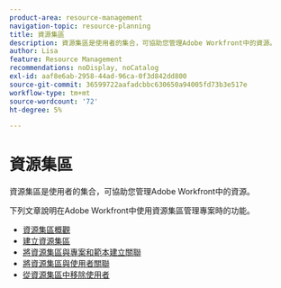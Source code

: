 ```yaml
---
product-area: resource-management
navigation-topic: resource-planning
title: 資源集區
description: 資源集區是使用者的集合，可協助您管理Adobe Workfront中的資源。
author: Lisa
feature: Resource Management
recommendations: noDisplay, noCatalog
exl-id: aaf8e6ab-2958-44ad-96ca-0f3d842dd800
source-git-commit: 36599722aafadcbbc630650a94005fd73b3e517e
workflow-type: tm+mt
source-wordcount: '72'
ht-degree: 5%

---
```


# 資源集區

資源集區是使用者的集合，可協助您管理Adobe Workfront中的資源。

下列文章說明在Adobe Workfront中使用資源集區管理專案時的功能。

* [資源集區概觀](../../../resource-mgmt/resource-planning/resource-pools/work-with-resource-pools.md)
* [建立資源集區](../../../resource-mgmt/resource-planning/resource-pools/create-resource-pools.md)
* [將資源集區與專案和範本建立關聯](../../../resource-mgmt/resource-planning/resource-pools/associate-resource-pools-with-projects-and-templates.md)
* [將資源集區與使用者關聯](../../../resource-mgmt/resource-planning/resource-pools/associate-resource-pools-with-users.md)
* [從資源集區中移除使用者](../../../resource-mgmt/resource-planning/resource-pools/remove-users-from-resource-pool.md)

 
